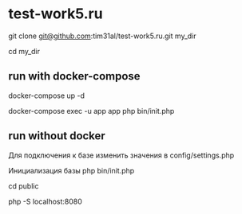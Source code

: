 # test-work5.ru

git clone git@github.com:tim31al/test-work5.ru.git my_dir

cd my_dir

## run with docker-compose

docker-compose up -d

docker-compose exec -u app app php bin/init.php

## run without docker

Для подключения к базе изменить значения в config/settings.php

Инициализация базы php bin/init.php

cd public

php -S localhost:8080
